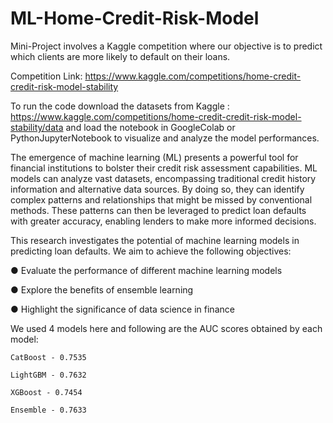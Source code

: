 # ML-Home-Credit-Risk-Model

Mini-Project involves a Kaggle competition where our objective is to predict which clients are more likely to default on their loans. 

Competition Link: https://www.kaggle.com/competitions/home-credit-credit-risk-model-stability

To run the code download the datasets from Kaggle : https://www.kaggle.com/competitions/home-credit-credit-risk-model-stability/data and load the notebook in GoogleColab or PythonJupyterNotebook to visualize and analyze the model performances.

The emergence of machine learning (ML) presents a powerful tool for financial institutions to bolster their credit risk assessment capabilities. ML models can analyze vast datasets, encompassing traditional credit history information and alternative data sources. By doing so, they can identify complex patterns and relationships that might be missed by conventional methods. These patterns can then be leveraged to predict loan defaults with greater accuracy, enabling lenders to make more informed decisions.

This research investigates the potential of machine learning models in predicting loan defaults. We aim to achieve the following objectives:

● Evaluate the performance of different machine learning models

● Explore the benefits of ensemble learning

● Highlight the significance of data science in finance


We used 4 models here and following are the AUC scores obtained by each model:

    CatBoost - 0.7535

    LightGBM - 0.7632

    XGBoost - 0.7454

    Ensemble - 0.7633

